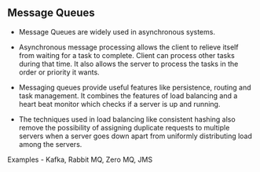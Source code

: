 ## Message Queues

- Message Queues are widely used in asynchronous systems.

- Asynchronous message processing allows the client to relieve itself from waiting for a task to complete. Client can process other tasks during that time. It also allows the server to process the tasks in the order or priority it wants.

- Messaging queues provide useful features like persistence, routing and task management. It combines the features of load balancing and a heart beat monitor which checks if a server is up and running.

- The techniques used in load balancing like consistent hashing also remove the possibility of assigning duplicate requests to multiple servers when a server goes down apart from uniformly distributing load among the servers.

Examples - Kafka, Rabbit MQ, Zero MQ, JMS